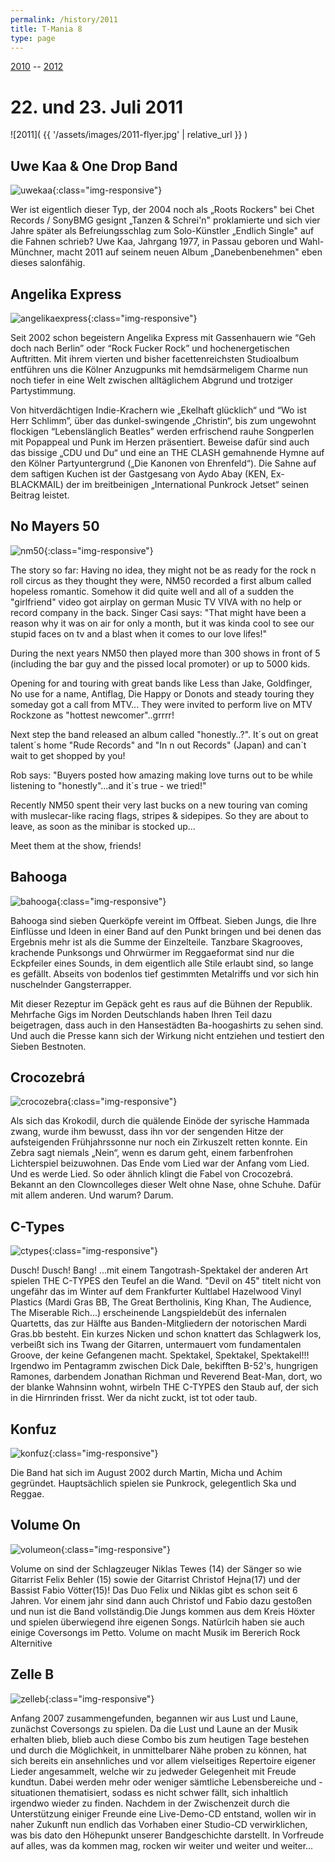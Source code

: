 ```yaml
---
permalink: /history/2011
title: T-Mania 8
type: page
---
```


[2010](/history/2010) -- [2012](/history/2012)

# 22. und 23. Juli 2011

![2011]( {{ '/assets/images/2011-flyer.jpg' | relative_url }} )

## Uwe Kaa & One Drop Band

![uwekaa]( {{'/assets/images/2011/uwekaa.jpg'|relative_url}} ){:class="img-responsive"}

Wer ist eigentlich dieser Typ, der 2004 noch als „Roots Rockers" bei Chet Records / SonyBMG gesignt „Tanzen & Schrei'n" proklamierte und sich vier Jahre später als Befreiungsschlag zum Solo-Künstler „Endlich Single" auf die Fahnen schrieb? Uwe Kaa, Jahrgang 1977, in Passau geboren und Wahl-Münchner, macht 2011 auf seinem neuen Album „Danebenbenehmen" eben dieses salonfähig.

## Angelika Express

![angelikaexpress]( {{'/assets/images/2011/angelikaexpress.jpg'|relative_url}} ){:class="img-responsive"}

Seit 2002 schon begeistern Angelika Express mit Gassenhauern wie “Geh doch nach Berlin” oder “Rock Fucker Rock” und hochenergetischen Auftritten. Mit ihrem vierten und bisher facettenreichsten Studioalbum entführen uns die Kölner Anzugpunks mit hemdsärmeligem Charme nun noch tiefer in eine Welt zwischen alltäglichem Abgrund und trotziger Partystimmung.

Von hitverdächtigen Indie-Krachern wie „Ekelhaft glücklich“ und “Wo ist Herr Schlimm”, über das dunkel-swingende „Christin“, bis zum ungewohnt flockigen “Lebenslänglich Beatles” werden erfrischend rauhe Songperlen mit Popappeal und Punk im Herzen präsentiert. Beweise dafür sind auch das bissige „CDU und Du“ und eine an THE CLASH gemahnende Hymne auf den Kölner Partyuntergrund („Die Kanonen von Ehrenfeld“). Die Sahne auf dem saftigen Kuchen ist der Gastgesang von Aydo Abay (KEN, Ex-BLACKMAIL) der im breitbeinigen „International Punkrock Jetset“ seinen Beitrag leistet.

## No Mayers 50

![nm50]( {{'/assets/images/2011/nm50.jpg'|relative_url}} ){:class="img-responsive"}

The story so far: Having no idea, they might not be as ready for the rock n roll circus as they thought they were, NM50 recorded a first album called hopeless romantic. Somehow it did quite well and all of a sudden the "girlfriend" video got airplay on german Music TV VIVA with no help or record company in the back. Singer Casi says: "That might have been a reason why it was on air for only a month, but it was kinda cool to see our stupid faces on tv and a blast when it comes to our love lifes!"

During the next years NM50 then played more than 300 shows in front of 5 (including the bar guy and the pissed local promoter) or up to 5000 kids.

Opening for and touring with great bands like Less than Jake, Goldfinger, No use for a name, Antiflag, Die Happy or Donots and steady touring they someday got a call from MTV... They were invited to perform live on MTV Rockzone as "hottest newcomer"..grrrr!

Next step the band released an album called "honestly..?". It´s out on great talent´s home "Rude Records" and "In n out Records" (Japan) and can´t wait to get shopped by you!

Rob says: "Buyers posted how amazing making love turns out to be while listening to "honestly"...and it´s true - we tried!"

Recently NM50 spent their very last bucks on a new touring van coming with muslecar-like racing flags, stripes & sidepipes. So they are about to leave, as soon as the minibar is stocked up...

Meet them at the show, friends!

## Bahooga

![bahooga]( {{'/assets/images/2011/bahooga.gif'|relative_url}} ){:class="img-responsive"}

Bahooga sind sieben Querköpfe vereint im Offbeat. Sieben Jungs, die Ihre Einflüsse und Ideen in einer Band auf den Punkt bringen und bei denen das Ergebnis mehr ist als die Summe der Einzelteile. Tanzbare Skagrooves, krachende Punksongs und Ohrwürmer im Reggaeformat sind nur die Eckpfeiler eines Sounds, in dem eigentlich alle Stile erlaubt sind, so lange es gefällt. Abseits von bodenlos tief gestimmten Metalriffs und vor sich hin nuschelnder Gangsterrapper.

Mit dieser Rezeptur im Gepäck geht es raus auf die Bühnen der Republik. Mehrfache Gigs im Norden Deutschlands haben Ihren Teil dazu beigetragen, dass auch in den Hansestädten Ba-hoogashirts zu sehen sind. Und auch die Presse kann sich der Wirkung nicht entziehen und testiert den Sieben Bestnoten.

## Crocozebrá

![crocozebra]( {{'/assets/images/2011/crocozebra.jpg'|relative_url}} ){:class="img-responsive"}

Als sich das Krokodil, durch die quälende Einöde der syrische Hammada zwang, wurde ihm bewusst, dass ihn vor der sengenden Hitze der aufsteigenden Frühjahrssonne nur noch ein Zirkuszelt retten konnte. Ein Zebra sagt niemals „Nein“, wenn es darum geht, einem farbenfrohen Lichterspiel beizuwohnen. Das Ende vom Lied war der Anfang vom Lied. Und es werde Lied. So oder ähnlich klingt die Fabel von Crocozebrá. Bekannt an den Clowncolleges dieser Welt ohne Nase, ohne Schuhe. Dafür mit allem anderen. Und warum? Darum.

## C-Types

![ctypes]( {{'/assets/images/2011/ctypes.jpg'|relative_url}} ){:class="img-responsive"}

Dusch! Dusch! Bang! ...mit einem Tangotrash-Spektakel der anderen Art spielen THE C-TYPES den Teufel an die Wand. "Devil on 45" titelt nicht von ungefähr das im Winter auf dem Frankfurter Kultlabel Hazelwood Vinyl Plastics (Mardi Gras BB, The Great Bertholinis, King Khan, The Audience, The Miserable Rich...) erscheinende Langspieldebüt des infernalen Quartetts, das zur Hälfte aus Banden-Mitgliedern der notorischen Mardi Gras.bb besteht. Ein kurzes Nicken und schon knattert das Schlagwerk los, verbeißt sich ins Twang der Gitarren, untermauert vom fundamentalen Groove, der keine Gefangenen macht. Spektakel, Spektakel, Spektakel!!! Irgendwo im Pentagramm zwischen Dick Dale, bekifften B-52's, hungrigen Ramones, darbendem Jonathan Richman und Reverend Beat-Man, dort, wo der blanke Wahnsinn wohnt, wirbeln THE C-TYPES den Staub auf, der sich in die Hirnrinden frisst. Wer da nicht zuckt, ist tot oder taub.

## Konfuz

![konfuz]( {{'/assets/images/2011/konfuz.jpg'|relative_url}} ){:class="img-responsive"}

Die Band hat sich im August 2002 durch Martin, Micha und Achim gegründet. Hauptsächlich spielen sie Punkrock, gelegentlich Ska und Reggae.

## Volume On

![volumeon]( {{'/assets/images/2011/volumeon.jpg'|relative_url}} ){:class="img-responsive"}

Volume on sind der Schlagzeuger Niklas Tewes (14) der Sänger so wie Gitarrist Felix Behler (15) sowie der Gitarrist Christof Hejna(17) und der Bassist Fabio Vötter(15)! Das Duo Felix und Niklas gibt es schon seit 6 Jahren. Vor einem jahr sind dann auch Christof und Fabio dazu gestoßen und nun ist die Band vollständig.Die Jungs kommen aus dem Kreis Höxter und spielen überwiegend ihre eigenen Songs. Natürlcih haben sie auch einige Coversongs im Petto. Volume on macht Musik im Bererich Rock Alternitive

## Zelle B

![zelleb]( {{'/assets/images/2011/zelleb.jpg'|relative_url}} ){:class="img-responsive"}

Anfang 2007 zusammengefunden, begannen wir aus Lust und Laune, zunächst Coversongs zu spielen. Da die Lust und Laune an der Musik erhalten blieb, blieb auch diese Combo bis zum heutigen Tage bestehen und durch die Möglichkeit, in unmittelbarer Nähe proben zu können, hat sich bereits ein ansehnliches und vor allem vielseitiges Repertoire eigener Lieder angesammelt, welche wir zu jedweder Gelegenheit mit Freude kundtun. Dabei werden mehr oder weniger sämtliche Lebensbereiche und -situationen thematisiert, sodass es nicht schwer fällt, sich inhaltlich irgendwo wieder zu finden. Nachdem in der Zwischenzeit durch die Unterstützung einiger Freunde eine Live-Demo-CD entstand, wollen wir in naher Zukunft nun endlich das Vorhaben einer Studio-CD verwirklichen, was bis dato den Höhepunkt unserer Bandgeschichte darstellt. In Vorfreude auf alles, was da kommen mag, rocken wir weiter und weiter und weiter...